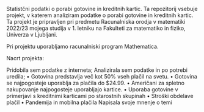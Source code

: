 Statistčni podatki o porabi gotovine in kreditnih kartic.
Ta repozitorij vsebuje projekt, v katerem analiziram podatke o porabi gotovine in kreditnih kartic. Ta projekt je pripravljen pri predmetu Racunalniska orodja v matematiki 2022/23 mojega studija v 1. letniku na Fakulteti za matematiko in fiziko, Univerza v Ljubljani.

Pri projektu uporabljamo racunalniski program Mathematica.

Nacrt projekta:

Pridobila sem podatke z interneta;
Analizirala sem podatke in po potrebi uredila;
•	Gotovina predstavlja več kot 50% vseh plačil na svetu.
•	Gotovina se najpogosteje uporablja za plačila do $24.99.
•	Američani za spletno nakupovanje najpogosteje uporabljajo kartice.
•	Uporaba gotovine v primerjavi s kreditnimi karticami po starostnih skupinah
•	Stroški obdelave plačil
•	Pandemija in mobilna plačila
Napisala svoje mnenje o temi



